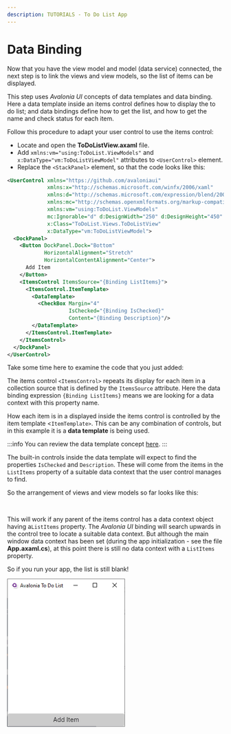 ```yaml
---
description: TUTORIALS - To Do List App
---
```


# Data Binding

Now that you have the view model and model (data service) connected, the next step is to link the views and view models, so the list of items can be displayed.

This step uses _Avalonia UI_ concepts of data templates and data binding. Here a data template inside an items control defines how to display the to do list; and data bindings define how to get the list, and how to get the name and check status for each item.&#x20;

Follow this procedure to adapt your user control to use the items control:

- Locate and open the **ToDoListView.axaml** file.
- Add `xmlns:vm="using:ToDoList.ViewModels"` and `x:DataType="vm:ToDoListViewModel"` attributes to `<UserControl>` element. 
- Replace the `<StackPanel>` element, so that the code looks like this:

```xml
<UserControl xmlns="https://github.com/avaloniaui"
             xmlns:x="http://schemas.microsoft.com/winfx/2006/xaml"
             xmlns:d="http://schemas.microsoft.com/expression/blend/2008"
             xmlns:mc="http://schemas.openxmlformats.org/markup-compatibility/2006"
             xmlns:vm="using:ToDoList.ViewModels"
             mc:Ignorable="d" d:DesignWidth="250" d:DesignHeight="450"
             x:Class="ToDoList.Views.ToDoListView"
             x:DataType="vm:ToDoListViewModel">
  <DockPanel>
    <Button DockPanel.Dock="Bottom"
            HorizontalAlignment="Stretch"
            HorizontalContentAlignment="Center">
      Add Item
    </Button>
    <ItemsControl ItemsSource="{Binding ListItems}">
      <ItemsControl.ItemTemplate>
        <DataTemplate>
          <CheckBox Margin="4"
                    IsChecked="{Binding IsChecked}"
                    Content="{Binding Description}"/>
        </DataTemplate>
      </ItemsControl.ItemTemplate>
    </ItemsControl>
  </DockPanel>
</UserControl>
```

Take some time here to examine the code that you just added: &#x20;

The items control `<ItemsControl>` repeats its display for each item in a collection source that is defined by the `ItemsSource` attribute. Here the data binding expression `{Binding ListItems}` means we are looking for a data context with this property name.&#x20;

How each item is in a displayed inside the items control is controlled by the item template <`ItemTemplate>`. This can be any combination of controls, but in this example it is a **data template** is being used.

:::info
You can review the data template concept [here](../../concepts/templates/).
:::

The built-in controls inside the data template will expect to find the properties `IsChecked` and `Description`. These will come from the items in the `ListItems` property of a suitable data context that the user control manages to find.

So the arrangement of views and view models so far looks like this:

<div style={{textAlign: 'center'}}>
  <img src="/img/gitbook-import/assets/image (7) (3).png" alt=""/>
</div>

This will work if any parent of the items control has a data context object having  a`ListItems` property. The _Avalonia UI_ binding will search upwards in the control tree to locate a suitable data context. But although the main window data context has been set (during the app initialization - see the file **App.axaml.cs**), at this point there is still no data context with a `ListItems` property.&#x20;

So if you run your app, the list is still blank!

<div style={{textAlign: 'center'}}>
  <img src="/img/gitbook-import/assets/image (42) (2).png" alt=""/>
</div>
